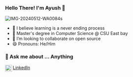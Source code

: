 ### Hello There! I'm Ayush  👋
![IMG-20240512-WA0084s](https://github.com/ayushshawnfrost/ayushshawnfrost/assets/23500476/7434b7db-1517-4077-80a8-9ab202e67665)


- 👀 I believe learning is a never ending process
- 🌱 Master's degree in Computer Science @ CSU East bay
- 💞️ I’m looking to collaborate on open source
- 😄 Pronouns: He/Him

### 💬 Ask me about ... Anything
<img align="left" alt="ayush | LinkedIn" width="22px" src="https://cdn.jsdelivr.net/npm/simple-icons@v3/icons/linkedin.svg" />[LinkedIn](linkedin.com/in/ayushsharmasde)

<!---
ayushshawnfrost/ayushshawnfrost is a ✨ special ✨ repository because its `README.md` (this file) appears on your GitHub profile.
You can click the Preview link to take a look at your changes.
--->
